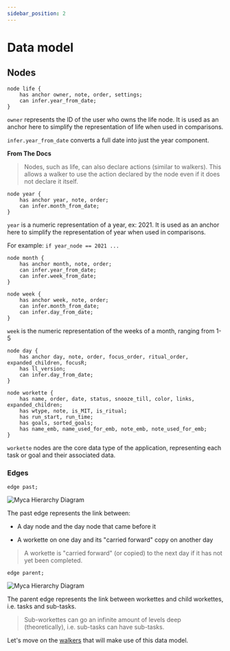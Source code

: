 ```yaml
---
sidebar_position: 2
---
```


# Data model

## Nodes

```
node life {
    has anchor owner, note, order, settings;
    can infer.year_from_date;
}
```

`owner` represents the ID of the user who owns the life node. It is used as an anchor here to simplify the representation of life when used in comparisons.

`infer.year_from_date` converts a full date into just the year component.

**From The Docs**

>Nodes, such as life, can also declare actions (similar to walkers). This allows a walker to use the action declared by the node even if it does not declare it itself.

```
node year {
    has anchor year, note, order;
    can infer.month_from_date;
}
```

`year` is a numeric representation of a year, ex: 2021. It is used as an anchor here to simplify the representation of year when used in comparisons.

For example: `if year_node == 2021 ...`

```
node month {
    has anchor month, note, order;
    can infer.year_from_date;
    can infer.week_from_date;
}
```

```
node week {
    has anchor week, note, order;
    can infer.month_from_date;
    can infer.day_from_date;
}
```

`week` is the numeric representation of the weeks of a month, ranging from 1-5


```
node day {
    has anchor day, note, order, focus_order, ritual_order, expanded_children, focusR;
    has ll_version;
    can infer.day_from_date;
}
```

```
node workette {
    has name, order, date, status, snooze_till, color, links, expanded_children;
    has wtype, note, is_MIT, is_ritual;
    has run_start, run_time;
    has goals, sorted_goals;
    has name_emb, name_used_for_emb, note_emb, note_used_for_emb;
}
```

`workette` nodes are the core data type of the application, representing each task or goal and their associated data.

### Edges

```
edge past;
```

![Myca Hierarchy Diagram](/img/tutorial/myca-a-jaseci-product/myca_past_day.png)


The past edge represents the link between:

- A day node and the day node that came before it

- A workette on one day and its "carried forward" copy on another day

>A workette is "carried forward" (or copied) to the next day if it has not yet been completed.

```
edge parent;
```

![Myca Hierarchy Diagram](/img/tutorial/myca-a-jaseci-product/myca_parent_workette.png)

The parent edge represents the link between workettes and child workettes, i.e. tasks and sub-tasks.

>Sub-workettes can go an infinite amount of levels deep (theoretically), i.e. sub-tasks can have sub-tasks.

<!-- TODO: add link from final website -->
Let's move on the [walkers]('#') that will make use of this data model.





